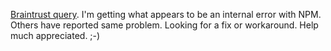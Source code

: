 <a href="https://github.com/scripting/Scripting-News/issues/172">Braintrust query</a>. I'm getting what appears to be an internal error with NPM. Others have reported same problem. Looking for a fix or workaround. Help much appreciated. ;-)
